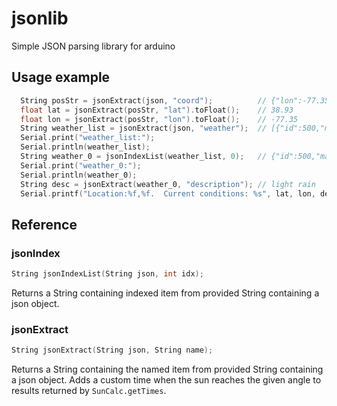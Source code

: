 jsonlib
=======
Simple JSON parsing library for arduino

## Usage example

```c++
  String posStr = jsonExtract(json, "coord");          // {"lon":-77.35,"lat":38.93}
  float lat = jsonExtract(posStr, "lat").toFloat();    // 38.93
  float lon = jsonExtract(posStr, "lon").toFloat();    // -77.35
  String weather_list = jsonExtract(json, "weather");  // [{"id":500,"main":"Rain","description":"light rain","icon":"10d"}]
  Serial.print("weather_list:");
  Serial.println(weather_list);
  String weather_0 = jsonIndexList(weather_list, 0);   // {"id":500,"main":"Rain","description":"light rain","icon":"10d"}
  Serial.print("weather_0:");
  Serial.println(weather_0);
  String desc = jsonExtract(weather_0, "description"); // light rain
  Serial.printf("Location:%f,%f.  Current conditions: %s", lat, lon, desc.c_str());
```

## Reference

### jsonIndex

```c++
String jsonIndexList(String json, int idx);
```

Returns a String containing indexed item from provided String containing a json object.

### jsonExtract
```c++
String jsonExtract(String json, String name);
```

Returns a String containing the named item from provided String containing a json object.
Adds a custom time when the sun reaches the given angle to results returned by `SunCalc.getTimes`.
